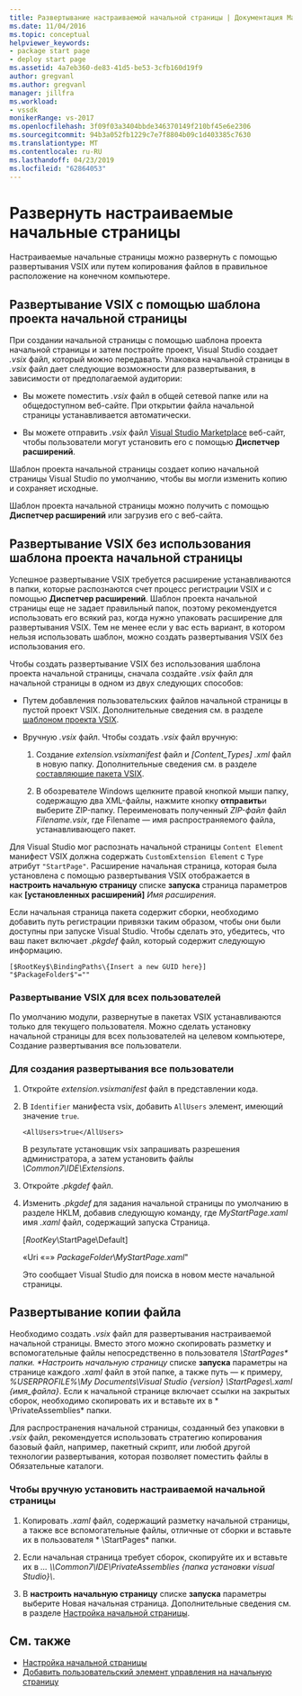 ```yaml
---
title: Развертывание настраиваемой начальной страницы | Документация Майкрософт
ms.date: 11/04/2016
ms.topic: conceptual
helpviewer_keywords:
- package start page
- deploy start page
ms.assetid: 4a7eb360-de83-41d5-be53-3cfb160d19f9
author: gregvanl
ms.author: gregvanl
manager: jillfra
ms.workload:
- vssdk
monikerRange: vs-2017
ms.openlocfilehash: 3f09f03a3404bbde346370149f210bf45e6e2306
ms.sourcegitcommit: 94b3a052fb1229c7e7f8804b09c1d403385c7630
ms.translationtype: MT
ms.contentlocale: ru-RU
ms.lasthandoff: 04/23/2019
ms.locfileid: "62864053"
---
```

# <a name="deploy-custom-start-pages"></a>Развернуть настраиваемые начальные страницы

Настраиваемые начальные страницы можно развернуть с помощью развертывания VSIX или путем копирования файлов в правильное расположение на конечном компьютере.

## <a name="vsix-deployment-by-using-the-start-page-project-template"></a>Развертывание VSIX с помощью шаблона проекта начальной страницы

При создании начальной страницы с помощью шаблона проекта начальной страницы и затем постройте проект, Visual Studio создает *.vsix* файл, который можно передавать. Упаковка начальной страницы в *.vsix* файл дает следующие возможности для развертывания, в зависимости от предполагаемой аудитории:

- Вы можете поместить *.vsix* файл в общей сетевой папке или на общедоступном веб-сайте. При открытии файла начальной страницы устанавливается автоматически.

- Вы можете отправить *.vsix* файл [Visual Studio Marketplace](https://marketplace.visualstudio.com/) веб-сайт, чтобы пользователи могут установить его с помощью **Диспетчер расширений**.

Шаблон проекта начальной страницы создает копию начальной страницы Visual Studio по умолчанию, чтобы вы могли изменить копию и сохраняет исходные.

Шаблон проекта начальной страницы можно получить с помощью **Диспетчер расширений** или загрузив его с веб-сайта.

## <a name="vsix-deployment-without-using-the-start-page-project-template"></a>Развертывание VSIX без использования шаблона проекта начальной страницы
 Успешное развертывание VSIX требуется расширение устанавливаются в папки, которые распознаются счет процесс регистрации VSIX и с помощью **Диспетчер расширений**. Шаблон проекта начальной страницы еще не задает правильный папок, поэтому рекомендуется использовать его всякий раз, когда нужно упаковать расширение для развертывания VSIX. Тем не менее если у вас есть вариант, в котором нельзя использовать шаблон, можно создать развертывания VSIX без использования его.

 Чтобы создать развертывание VSIX без использования шаблона проекта начальной страницы, сначала создайте *.vsix* файл для начальной страницы в одном из двух следующих способов:

- Путем добавления пользовательских файлов начальной страницы в пустой проект VSIX. Дополнительные сведения см. в разделе [шаблоном проекта VSIX](../extensibility/vsix-project-template.md).

- Вручную *.vsix* файл. Чтобы создать *.vsix* файл вручную:

   1. Создание *extension.vsixmanifest* файл и *[Content_Types] .xml* файл в новую папку. Дополнительные сведения см. в разделе [составляющие пакета VSIX](../extensibility/anatomy-of-a-vsix-package.md).

   2. В обозревателе Windows щелкните правой кнопкой мыши папку, содержащую два XML-файлы, нажмите кнопку **отправить**и выберите ZIP-папку. Переименовать полученный *ZIP-файл* файл *Filename.vsix*, где Filename — имя распространяемого файла, устанавливающего пакет.

Для Visual Studio мог распознать начальной страницы `Content Element` манифест VSIX должна содержать `CustomExtension Element` с `Type` атрибут `"StartPage"`. Расширение начальная страница, которая была установлена с помощью развертывания VSIX отображается в **настроить начальную страницу** списке **запуска** страница параметров как **[установленных расширений]** *Имя расширения*.

Если начальная страница пакета содержит сборки, необходимо добавить путь регистрации привязки таким образом, чтобы они были доступны при запуске Visual Studio. Чтобы сделать это, убедитесь, что ваш пакет включает *.pkgdef* файл, который содержит следующую информацию.

```
[$RootKey$\BindingPaths\{Insert a new GUID here}]
"$PackageFolder$"=""
```

### <a name="vsix-deployment-for-all-users"></a>Развертывание VSIX для всех пользователей
 По умолчанию модули, развернутые в пакетах VSIX устанавливаются только для текущего пользователя. Можно сделать установку начальной страницы для всех пользователей на целевом компьютере, Создание развертывания все пользователи.

### <a name="to-create-an-all-users-deployment"></a>Для создания развертывания все пользователи

1. Откройте *extension.vsixmanifest* файл в представлении кода.

2. В `Identifier` манифеста vsix, добавить `AllUsers` элемент, имеющий значение `true`.

    ```
    <AllUsers>true</AllUsers>
    ```

     В результате установщик vsix запрашивать разрешения администратора, а затем установить файлы *\Common7\IDE\Extensions*.

3. Откройте *.pkgdef* файл.

4. Изменить *.pkgdef* для задания начальной страницы по умолчанию в разделе HKLM, добавив следующую команду, где *MyStartPage.xaml* имя *.xaml* файл, содержащий запуска Страница.

     [$RootKey$\StartPage\Default]

     «Uri «=» $PackageFolder$\\*MyStartPage.xaml*"

     Это сообщает Visual Studio для поиска в новом месте начальной страницы.

## <a name="file-copy-deployment"></a>Развертывание копии файла
 Необходимо создать *.vsix* файл для развертывания настраиваемой начальной страницы. Вместо этого можно скопировать разметку и вспомогательные файлы непосредственно в пользователя <em>\StartPages\* папки. **Настроить начальную страницу</em>*  списке **запуска** параметры на странице каждого *.xaml* файл в этой папке, а также путь — к примеру, *%USERPROFILE%\My Documents\Visual Studio {version} \StartPages\\.xaml {имя_файла}*. Если к начальной странице включает ссылки на закрытых сборок, необходимо скопировать их и вставьте их в * \PrivateAssemblies\* папки.

 Для распространения начальной страницы, созданный без упаковки в *.vsix* файл, рекомендуется использовать стратегию копирования базовый файл, например, пакетный скрипт, или любой другой технологии развертывания, которая позволяет поместить файлы в Обязательные каталоги.

### <a name="to-manually-install-a-custom-start-page"></a>Чтобы вручную установить настраиваемой начальной страницы

1. Копировать *.xaml* файл, содержащий разметку начальной страницы, а также все вспомогательные файлы, отличные от сборки и вставьте их в пользователя * \StartPages\* папки.

2. Если начальная страница требует сборок, скопируйте их и вставьте их в *... \\\Common7\IDE\PrivateAssemblies {папка установки visual Studio}\\*.

3. В **настроить начальную страницу** списке **запуска** параметры выберите Новая начальная страница. Дополнительные сведения см. в разделе [Настройка начальной страницы](../ide/customizing-the-start-page-for-visual-studio.md).

## <a name="see-also"></a>См. также

- [Настройка начальной страницы](../ide/customizing-the-start-page-for-visual-studio.md)
- [Добавить пользовательский элемент управления на начальную страницу](../extensibility/adding-user-control-to-the-start-page.md)